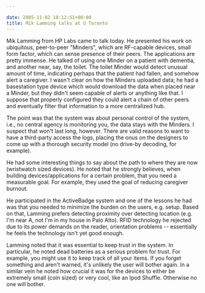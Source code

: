 ```yaml
---

date: 2005-11-02 18:12:51+00:00
title: Mik Lamming talks at U Toronto
---
```


Mik Lamming from HP  Labs came to talk today.  He presented his work on ubiquitous, peer-to-peer "Minders", which are RF-capable devices, small form factor, which can sense presence of their peers.  The applications are pretty immense.  He talked of using one Minder on a patient with dementia, and another near, say, the toilet.  The toilet Minder would detect unusual amount of time, indicating perhaps that the patient had fallen, and somehow alert a caregiver.  I wasn't clear on how the Minders uploaded data; he had a basestation type device which would download the data when placed near a Minder, but they didn't seem capable of alerts or anything like that.  I suppose that properly configured they could alert a chain of other peers and eventually filter that information to a more centralized hub.

The point was that the system was about personal control of the system, i.e., no central agency is monitoring you, the data stays with the Minders.  I suspect that won't last long, however.  There are valid reasons to want to have a third-party access the logs, placing the onus on the designers to come up with a thorough security model (no drive-by decoding, for example).

He had some interesting things to say about the path to where they are now (wristwatch sized devices).  He noted that he strongly believes, when building devices/applications for a certain problem, that you need a measurable goal.  For example, they used the goal of reducing caregiver burnout.

He participated in the ActiveBadge system and one of the lessons he had was that you needed to minimize the burden on the users, e.g. setup.  Based on that, Lamming prefers detecting proximity over detecting location (e.g. I'm near A, not I'm in my house in Palo Alto).  RFID technology he rejected due to its power demands on the reader, orientation problems -- essentially he feels the technology isn't yet good enough.

Lamming noted that it was essential to keep trust in the system.  In particular, he noted dead batteries as a serious problem for trust.  For example, you might use it to keep track of all your items.  If you forget something and aren't warned, it's unlikely the user will bother again.  In a similar vein he noted how crucial it was for the devices to either be extremely small (coin sized) or very cool, like an Ipod Shuffle.  Otherwise no one will bother.
